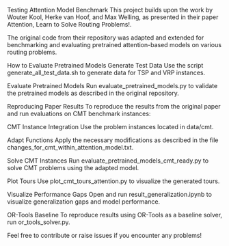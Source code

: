 Testing Attention Model Benchmark
This project builds upon the work by Wouter Kool, Herke van Hoof, and Max Welling, as presented in their paper Attention, Learn to Solve Routing Problems!.

The original code from their repository was adapted and extended for benchmarking and evaluating pretrained attention-based models on various routing problems.

How to Evaluate Pretrained Models
Generate Test Data
Use the script generate_all_test_data.sh to generate data for TSP and VRP instances.

Evaluate Pretrained Models
Run evaluate_pretrained_models.py to validate the pretrained models as described in the original repository.

Reproducing Paper Results
To reproduce the results from the original paper and run evaluations on CMT benchmark instances:

CMT Instance Integration
Use the problem instances located in data/cmt.

Adapt Functions
Apply the necessary modifications as described in the file changes_for_cmt_within_attention_model.txt.

Solve CMT Instances
Run evaluate_pretrained_models_cmt_ready.py to solve CMT problems using the adapted model.

Plot Tours
Use plot_cmt_tours_attention.py to visualize the generated tours.

Visualize Performance Gaps
Open and run result_generalization.ipynb to visualize generalization gaps and model performance.

OR-Tools Baseline
To reproduce results using OR-Tools as a baseline solver, run or_tools_solver.py.

Feel free to contribute or raise issues if you encounter any problems!

